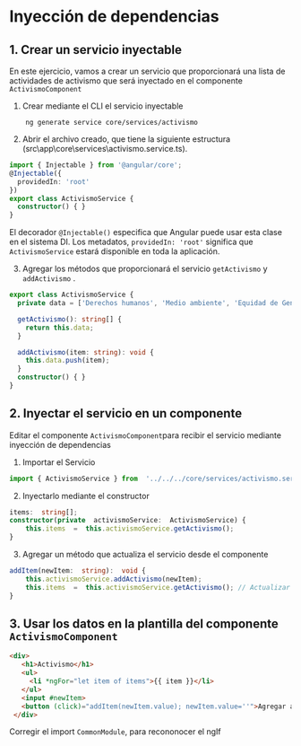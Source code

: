 # Inyección de dependencias

## 1. Crear un servicio inyectable

En este ejercicio, vamos a crear un servicio que proporcionará una lista de actividades de activismo que será inyectado en el componente `ActivismoComponent`

1. Crear mediante el CLI el servicio inyectable

```shell
	ng generate service core/services/activismo
```

2. Abrir el archivo creado, que tiene la siguiente estructura (src\app\core\services\activismo.service.ts).

```typescript
import { Injectable } from '@angular/core';
@Injectable({
  providedIn: 'root'
})
export class ActivismoService {
  constructor() { }
}

```

El decorador  `@Injectable()` especifica que Angular puede usar esta clase en el sistema DI. Los metadatos, `providedIn: 'root'` significa que `ActivismoService` estará disponible en toda la aplicación.

3. Agregar los métodos que proporcionará el servicio `getActivismo` y `addActivismo` .

```typescript
export class ActivismoService {
  private data = ['Derechos humanos', 'Medio ambiente', 'Equidad de Genero' , 'División de poderes'];

  getActivismo(): string[] {
    return this.data;
  }

  addActivismo(item: string): void {
    this.data.push(item);
  }
  constructor() { }
}
```

## 2. Inyectar el servicio en un componente

Editar el componente `ActivismoComponent`para recibir el servicio mediante inyección de dependencias

1. Importar el Servicio
```typescript
import { ActivismoService } from  '../../../core/services/activismo.service';
```

2. Inyectarlo mediante el constructor 


```typescript
items:  string[];
constructor(private  activismoService:  ActivismoService) {
	this.items  =  this.activismoService.getActivismo();
}
```

3. Agregar un método que actualiza el servicio desde el componente
```typescript
addItem(newItem:  string):  void {
	this.activismoService.addActivismo(newItem);
	this.items  =  this.activismoService.getActivismo(); // Actualizar la lista
}
```
## 3. Usar los datos en la plantilla del componente `ActivismoComponent`

```html
<div>
   <h1>Activismo</h1>
   <ul>
     <li *ngFor="let item of items">{{ item }}</li>
   </ul>
   <input #newItem>
   <button (click)="addItem(newItem.value); newItem.value=''">Agregar activismo</button>
 </div>
```

Corregir el import `CommonModule`, para recononocer el ngIf


<!--stackedit_data:
eyJoaXN0b3J5IjpbLTEyMjQ0NjgxNDRdfQ==
-->